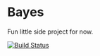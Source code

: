 # Bayes

Fun little side project for now.

[![Build Status](https://secure.travis-ci.org/hmans/allowance.png?branch=master)](http://travis-ci.org/robertjung/bayes)
